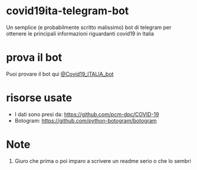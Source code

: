 # covid19ita-telegram-bot
Un semplice (e probabilmente scritto malissimo) bot di telegram per ottenere le principali informazioni riguardanti covid19 in Italia

# prova il bot
Puoi provare il bot qui [@Covid19_ITALIA_bot](https://t.me/Covid19_ITALIA_bot)

# risorse usate
- I dati sono presi da: https://github.com/pcm-dpc/COVID-19
- Botogram: https://github.com/python-botogram/botogram

# Note
1. Giuro che prima o poi imparo a scrivere un readme serio o che lo sembri
